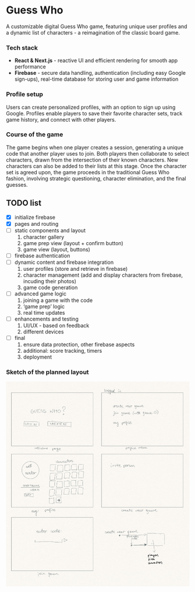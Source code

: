 # Guess Who
A customizable digital Guess Who game, featuring unique user profiles and a dynamic list of characters - a reimagination of the classic board game.

### Tech stack
* **React & Next.js** - reactive UI and efficient rendering for smooth app performance
* **Firebase** - secure data handling, authentication (including easy Google sign-ups), real-time database for storing user and game information

### Profile setup
Users can create personalized profiles, with an option to sign up using Google. Profiles enable players to save their favorite character sets, track game history, and connect with other players.

### Course of the game
The game begins when one player creates a session, generating a unique code that another player uses to join. Both players then collaborate to select characters, drawn from the intersection of their known characters. New characters can also be added to their lists at this stage. Once the character set is agreed upon, the game proceeds in the traditional Guess Who fashion, involving strategic questioning, character elimination, and the final guesses.

## TODO list
-  [x] initialize firebase
-  [x] pages and routing
-  [ ] static components and layout
    1. character gallery
    2. game prep view (layout + confirm button)
    3. game view (layout, buttons)
-  [ ] firebase authentication
-  [ ] dynamic content and firebase integration
    1. user profiles (store and retrieve in firebase)
    2. character management (add and display characters from firebase, incuding their photos)
    3. game code generation
-  [ ] advanced game logic
    1. joining a game with the code
    2. ‘game prep’ logic
    3. real time updates
-  [ ] enhancements and testing
    1. UI/UX - based on feedback
    2. different devices
-  [ ] final
    1. ensure data protection, other firebase aspects
    2. additional: score tracking, timers
    3. deployment  

### Sketch of the planned layout
![](assets/sketch.jpg)
